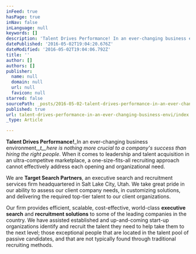 ```yaml
---
inFeed: true
hasPage: true
inNav: false
inLanguage: null
keywords: []
description: 'Talent Drives Performance! In an ever-changing business environment, there is nothing more crucial to a company’s success than hiring the right people. When it comes to leadership and talent acquisition in an ultra-competitve marketplace, a one-size-fits-all recruiting approach cannot effectively address each opening and organizational need.'
datePublished: '2016-05-02T19:04:20.676Z'
dateModified: '2016-05-02T19:04:06.792Z'
title: ''
author: []
authors: []
publisher:
  name: null
  domain: null
  url: null
  favicon: null
starred: false
sourcePath: _posts/2016-05-02-talent-drives-performance-in-an-ever-changing-business-envi.md
published: true
url: talent-drives-performance-in-an-ever-changing-business-envi/index.html
_type: Article

---
```

**Talent Drives Performance!**_In an ever-changing business environment,__t__here is nothing more crucial to a company's success than hiring the right people_. When it comes to leadership and talent acquisition in an ultra-competitve marketplace, a one-size-fits-all recruiting approach cannot effectively address each opening and organizational need.

We are **Target Search Partners**, an executive search and recruitment services firm headquartered in Salt Lake City, Utah. We take great pride in our ability to assess our client company needs, in customizing solutions, and delivering the required top-tier talent to our client organizations.

Our firm provides efficient, scalable, cost-effective, world-class **executive search** and **recruitment solutions** to some of the leading companies in the country. We have assisted established and up-and-coming start-up organizations identify and recruit the talent they need to help take them to the next level; those exceptional people that are located in the talent pool of passive candidates, and that are not typically found through traditional recruiting methods.